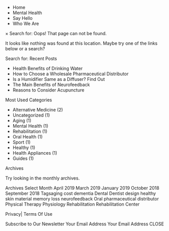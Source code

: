 *   Home
*   Mental Health
*   Say Hello
*   Who We Are

× Search for: Oops! That page can not be found.

It looks like nothing was found at this location. Maybe try one of the links below or a search?

Search for: Recent Posts

*   Health Benefits of Drinking Water
*   How to Choose a Wholesale Pharmaceutical Distributor
*   Is a Humidifier Same as a Diffuser? Find Out
*   The Main Benefits of Neurofeedback
*   Reasons to Consider Acupuncture

Most Used Categories

*   Alternative Medicine (2)
*   Uncategorized (1)
*   Aging (1)
*   Mental Health (1)
*   Rehabilitation (1)
*   Oral Health (1)
*   Sport (1)
*   Healthy (1)
*   Health Appliances (1)
*   Guides (1)

Archives

Try looking in the monthly archives.

Archives Select Month April 2019 March 2019 January 2019 October 2018 September 2018 Tagsaging cost dementia Dental Dentist design healthy skin material memory loss neurofeedback Oral pharmaceutical distributor Physical Therapy Physiology Rehabilitation Rehabilitation Center

Privacy| Terms Of Use

Subscribe to Our Newsletter Your Email Address Your Email Address CLOSE